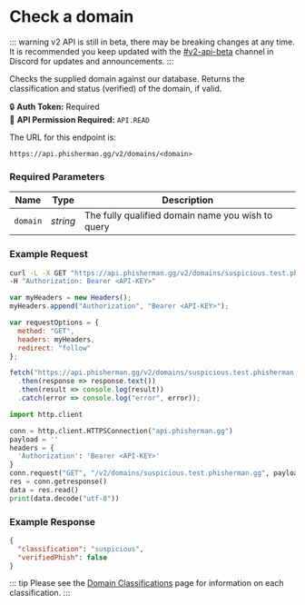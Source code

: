 # Check a domain <Badge type="tip" text="GET" vertical="middle" />

::: warning
v2 API is still in beta, there may be breaking changes at any time. It is recommended you keep updated with the [#v2-api-beta](https://discord.com/channels/878130674844979210/904090622208663632) channel in Discord for updates and announcements.
:::

Checks the supplied domain against our database. Returns the classification and status (verified) of the domain, if valid.

:lock: **Auth Token:** Required  
:key: **API Permission Required:** `API.READ`

The URL for this endpoint is:

```:no-line-numbers
https://api.phisherman.gg/v2/domains/<domain>
```

### Required Parameters

| Name     | Type     | Description                                       |
| -------- | -------- | ------------------------------------------------- |
| `domain` | _string_ | The fully qualified domain name you wish to query |

### Example Request

<CodeGroup>
  <CodeGroupItem title="CURL" active>

```bash
curl -L -X GET "https://api.phisherman.gg/v2/domains/suspicious.test.phisherman.gg" \
-H "Authorization: Bearer <API-KEY>"
```

  </CodeGroupItem>

  <CodeGroupItem title="JS">

```js
var myHeaders = new Headers();
myHeaders.append("Authorization", "Bearer <API-KEY>");

var requestOptions = {
  method: "GET",
  headers: myHeaders,
  redirect: "follow"
};

fetch("https://api.phisherman.gg/v2/domains/suspicious.test.phisherman.gg", requestOptions)
  .then(response => response.text())
  .then(result => console.log(result))
  .catch(error => console.log("error", error));
```

  </CodeGroupItem>

<CodeGroupItem title="Python">

```py
import http.client

conn = http.client.HTTPSConnection("api.phisherman.gg")
payload = ''
headers = {
  'Authorization': 'Bearer <API-KEY>'
}
conn.request("GET", "/v2/domains/suspicious.test.phisherman.gg", payload, headers)
res = conn.getresponse()
data = res.read()
print(data.decode("utf-8"))
```

  </CodeGroupItem>

</CodeGroup>

### Example Response

```json
{
  "classification": "suspicious",
  "verifiedPhish": false
}
```

::: tip
Please see the [Domain Classifications](/guide/domain-classifications.md) page for information on each classification.
:::
